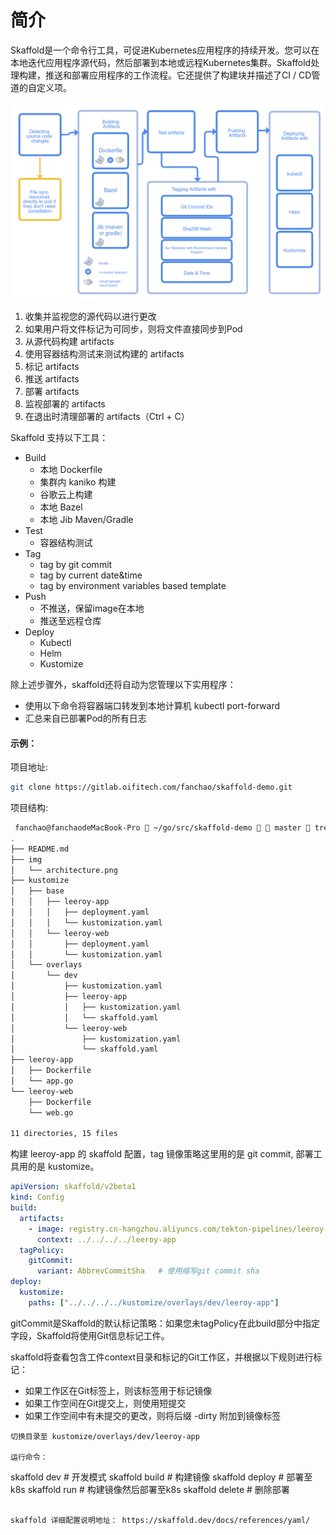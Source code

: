 # 简介
Skaffold是一个命令行工具，可促进Kubernetes应用程序的持续开发。您可以在本地迭代应用程序源代码，然后部署到本地或远程Kubernetes集群。Skaffold处理构建，推送和部署应用程序的工作流程。它还提供了构建块并描述了CI / CD管道的自定义项。

![binaryTree](./img/architecture.png "binaryTree")

1. 收集并监视您的源代码以进行更改
2. 如果用户将文件标记为可同步，则将文件直接同步到Pod
3. 从源代码构建 artifacts
4. 使用容器结构测试来测试构建的 artifacts
5. 标记 artifacts 
6. 推送 artifacts
7. 部署 artifacts
8. 监视部署的 artifacts
9. 在退出时清理部署的 artifacts（Ctrl + C）

Skaffold 支持以下工具：
* Build
    - 本地 Dockerfile
    - 集群内 kaniko 构建
    - 谷歌云上构建
    - 本地 Bazel
    - 本地 Jib Maven/Gradle
* Test
    - 容器结构测试
* Tag
    - tag by git commit 
    - tag by current date&time
    - tag by environment variables based template
* Push
    - 不推送，保留image在本地
    - 推送至远程仓库
* Deploy
    - Kubectl
    - Helm
    - Kustomize
    
除上述步骤外，skaffold还将自动为您管理以下实用程序：
- 使用以下命令将容器端口转发到本地计算机 kubectl port-forward
- 汇总来自已部署Pod的所有日志

#### 示例：
项目地址:
``` sh
git clone https://gitlab.oifitech.com/fanchao/skaffold-demo.git
```
项目结构:
``` sh
 fanchao@fanchaodeMacBook-Pro  ~/go/src/skaffold-demo   master  tree .
.
├── README.md
├── img
│   └── architecture.png
├── kustomize
│   ├── base
│   │   ├── leeroy-app
│   │   │   ├── deployment.yaml
│   │   │   └── kustomization.yaml
│   │   └── leeroy-web
│   │       ├── deployment.yaml
│   │       └── kustomization.yaml
│   └── overlays
│       └── dev
│           ├── kustomization.yaml
│           ├── leeroy-app
│           │   ├── kustomization.yaml
│           │   └── skaffold.yaml
│           └── leeroy-web
│               ├── kustomization.yaml
│               └── skaffold.yaml
├── leeroy-app
│   ├── Dockerfile
│   └── app.go
└── leeroy-web
    ├── Dockerfile
    └── web.go

11 directories, 15 files
```

构建 leeroy-app 的 skaffold 配置，tag 镜像策略这里用的是 git commit, 部署工具用的是 kustomize。
```yaml
apiVersion: skaffold/v2beta1
kind: Config
build:
  artifacts:
    - image: registry.cn-hangzhou.aliyuncs.com/tekton-pipelines/leeroy-app
      context: ../../../../leeroy-app
  tagPolicy:
    gitCommit:
      variant: AbbrevCommitSha   # 使用缩写git commit sha
deploy:
  kustomize:
    paths: ["../../../../kustomize/overlays/dev/leeroy-app"]
```
gitCommit是Skaffold的默认标记策略：如果您未tagPolicy在此build部分中指定字段，Skaffold将使用Git信息标记工件。

skaffold将查看包含工件context目录和标记的Git工作区，并根据以下规则进行标记：

* 如果工作区在Git标签上，则该标签用于标记镜像
* 如果工作空间在Git提交上，则使用短提交
* 如果工作空间中有未提交的更改，则将后缀 -dirty 附加到镜像标签
```
切换目录至 kustomize/overlays/dev/leeroy-app

运行命令：
```
skaffold dev       # 开发模式
skaffold build     # 构建镜像
skaffold deploy    # 部署至k8s
skaffold run       # 构建镜像然后部署至k8s
skaffold delete    # 删除部署
```

skaffold 详细配置说明地址： https://skaffold.dev/docs/references/yaml/